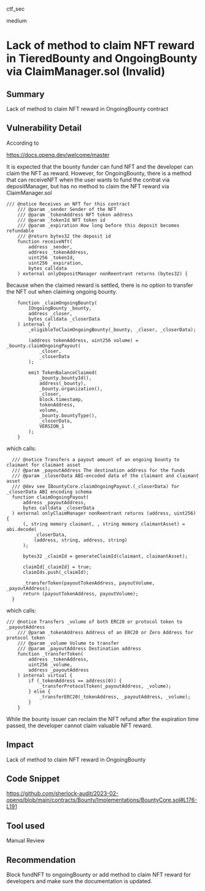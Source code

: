 ctf_sec

medium

# Lack of method to claim NFT reward in TieredBounty and OngoingBounty via ClaimManager.sol (Invalid)

## Summary

Lack of method to claim NFT reward in OngoingBounty contract

## Vulnerability Detail

According to 

https://docs.openq.dev/welcome/master

It is expected that the bounty funder can fund NFT and the developer can claim the NFT as reward. However, for OngoingBounty, there is a method that can receiveNFT when the user wants to fund the contrat via depositManager, but has no method to claim the NFT reward via ClaimManager.sol

```solidity
/// @notice Receives an NFT for this contract
    /// @param _sender Sender of the NFT
    /// @param _tokenAddress NFT token address
    /// @param _tokenId NFT token id
    /// @param _expiration How long before this deposit becomes refundable
    /// @return bytes32 the deposit id
    function receiveNft(
        address _sender,
        address _tokenAddress,
        uint256 _tokenId,
        uint256 _expiration,
        bytes calldata
    ) external onlyDepositManager nonReentrant returns (bytes32) {
```

Because when the claimed reward is settled, there is no option to transfer the NFT out when claiming ongoing bounty.

```solidity
    function _claimOngoingBounty(
        IOngoingBounty _bounty,
        address _closer,
        bytes calldata _closerData
    ) internal {
        _eligibleToClaimOngoingBounty(_bounty, _closer, _closerData);

        (address tokenAddress, uint256 volume) = _bounty.claimOngoingPayout(
            _closer,
            _closerData
        );

        emit TokenBalanceClaimed(
            _bounty.bountyId(),
            address(_bounty),
            _bounty.organization(),
            _closer,
            block.timestamp,
            tokenAddress,
            volume,
            _bounty.bountyType(),
            _closerData,
            VERSION_1
        );
    }
```

which calls:

```solidity
  /// @notice Transfers a payout amount of an ongoing bounty to claimant for claimant asset
  /// @param _payoutAddress The destination address for the funds
  /// @param _closerData ABI-encoded data of the claimant and claimant asset
  /// @dev see IBountyCore.claimOngoingPayout.(_closerData) for _closerData ABI encoding schema
  function claimOngoingPayout(
      address _payoutAddress,
      bytes calldata _closerData
  ) external onlyClaimManager nonReentrant returns (address, uint256) {
      (, string memory claimant, , string memory claimantAsset) = abi.decode(
          _closerData,
          (address, string, address, string)
      );

      bytes32 _claimId = generateClaimId(claimant, claimantAsset);

      claimId[_claimId] = true;
      claimIds.push(_claimId);

      _transferToken(payoutTokenAddress, payoutVolume, _payoutAddress);
      return (payoutTokenAddress, payoutVolume);
  }

```

which calls:

```solidity
/// @notice Transfers _volume of both ERC20 or protocol token to _payoutAddress
    /// @param _tokenAddress Address of an ERC20 or Zero Address for protocol token
    /// @param _volume Volume to transfer
    /// @param _payoutAddress Destination address
    function _transferToken(
        address _tokenAddress,
        uint256 _volume,
        address _payoutAddress
    ) internal virtual {
        if (_tokenAddress == address(0)) {
            _transferProtocolToken(_payoutAddress, _volume);
        } else {
            _transferERC20(_tokenAddress, _payoutAddress, _volume);
        }
    }
```

While the bounty issuer can reclaim the NFT refund after the expiration time passed, the developer cannot claim valuable NFT reward.

## Impact

Lack of method to claim NFT reward in OngoingBounty

## Code Snippet

https://github.com/sherlock-audit/2023-02-openq/blob/main/contracts/Bounty/Implementations/BountyCore.sol#L176-L191

## Tool used

Manual Review

## Recommendation

Block fundNFT to ongoingBounty or add method to claim NFT reward for developers and make sure the documentation is updated.